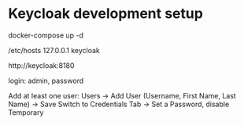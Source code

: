 # Keycloak development setup

docker-compose up -d

/etc/hosts
127.0.0.1 keycloak

http://keycloak:8180

login: admin, password

Add at least one user: Users -> Add User (Username, First Name, Last Name) -> Save
Switch to Credentials Tab -> Set a Password, disable Temporary
